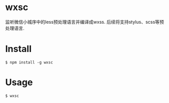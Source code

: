 # wxsc
监听微信小城序中的less预处理语言并编译成wxss. 后续将支持stylus、scss等预处理语言.

# Install

```
$ npm install -g wxsc
```

# Usage

```
$ wxsc
```
